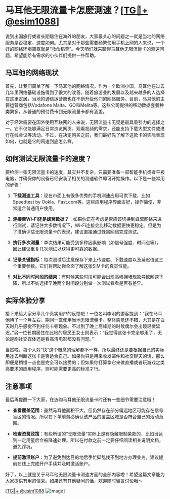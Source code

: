# 马耳他无限流量卡怎麽測速？[[TG💪+ @esim1088](https://t.me/s/esim1088)]

说到出国旅行或者长期居住在海外的朋友，大家最关心的问题之一就是当地的网络服务是否稳定、速度如何。尤其是对于那些需要频繁使用手机上网的人来说，一个好的网络环境简直就是“救命稻草”。今天咱们就来聊聊马耳他无限流量卡的测速问题，希望能给有需求的小伙伴们提供一些帮助。

## 马耳他的网络现状

首先，让我们简单了解一下马耳他的网络情况。作为一个欧洲小国，马耳他在过去几年里网络基础设施得到了很大的改善。随着旅游业的发展以及越来越多的人选择在这里定居，当地的通信运营商也在不断升级他们的网络服务。目前，马耳他的主要运营商包括Vodafone Malta、GO和Melita等。这些公司提供的移动数据套餐种类繁多，从普通的预付费卡到无限流量卡都有涵盖。

对于经常需要在国外使用互联网的人来说，无限流量卡无疑是最具吸引力的选择之一。它不仅能够满足日常浏览网页、观看视频的需求，还能支持下载大型文件或进行在线会议等活动。不过，在决定购买之前，我们最好先了解下这款卡的实际表现如何，也就是它的网速到底怎么样。

## 如何测试无限流量卡的速度？

要检测一张无限流量卡的速度，其实并不复杂，只需要准备一部智能手机或者平板电脑，并确保你的设备已经安装了相关的测速软件即可开始操作。以下是一些常用的步骤：

1. **下载测速工具**：现在市面上有很多优秀的手机测速应用可供下载，比如Speedtest by Ookla、Fast.com等。这些应用程序界面友好，操作简便，非常适合普通用户使用。
   
2. **连接至Wi-Fi还是蜂窝数据？**：如果你正在考虑是否应该切换到蜂窝网络来进行测试，请记住大多数情况下，Wi-Fi连接会比移动数据更快更稳定。但是为了准确评估无限流量卡的表现，建议直接通过蜂窝网络完成测试。

3. **执行多次测量**：单次结果可能受到多种因素影响（如信号强度、时间点等），因此建议重复几次测试以获得更可靠的数据。

4. **记录关键指标**：每次测试后注意保存下来上传速度、下载速度以及延迟值这三个重要参数。它们将帮助你全面了解这张SIM卡的真实性能。

5. **对比不同时间段的结果**：有时候某些时段可能会出现高峰拥堵现象导致网速下降，所以不妨选择早晚两个时间段分别做一次测试看看是否有差异。

## 实际体验分享

接下来给大家分享几个真实用户的反馈吧！一位名叫李明的游客提到：“我在马耳他待了一个月左右，期间一直使用当地无限流量卡。整体感觉还不错，尤其是在白天时几乎感觉不到任何卡顿现象。不过到了晚上高峰期的时候偶尔会出现轻微延迟。”另一位长期居住在此地的居民王女士则表示：“我觉得这张卡完全够用了，无论是刷社交媒体还是看高清电影都没有问题。”

当然啦，每个人对“快”这个概念的理解都不一样，所以最终还是要根据自己的实际用途去判断这张卡是否适合自己。如果你只是用来收发邮件和社交聊天的话，那么即便是稍慢一点也是完全可以接受的；但如果你打算拿它来做直播或者玩游戏之类高要求的应用程序，则可能需要更高的标准才行。

## 注意事项

最后再提醒一下大家，在选购马耳他无限流量卡时还有一些细节需要注意哦！

- **查看覆盖范围**：虽然马耳他面积不大，但仍然存在部分偏远地区可能存在信号盲区的情况。所以在下单前务必确认该产品的覆盖区域是否符合自己的活动范围。
  
- **检查资费政策**：有些所谓的“无限流量”实际上是有隐藏限制条款的，比如当达到一定用量后会被降速处理。所以在付款之前一定要仔细阅读相关说明文档，避免踩坑。

- **提前激活账户**：为了避免到达目的地后手忙脚乱找不到地方办理业务，建议提前在线上完成开户手续并及时激活账户。

好了，以上就是关于马耳他无限流量卡测速方面的全部内容啦！希望这篇文章能为大家提供有用的信息。如果还有其他疑问的话，欢迎随时留言讨论哦～

[[TG💪+ @esim1088](https://t.me/s/esim1088) ![Image](https://i.postimg.cc/4NQfJmqS/Snipaste-2025-05-13-00-14-12.png)]